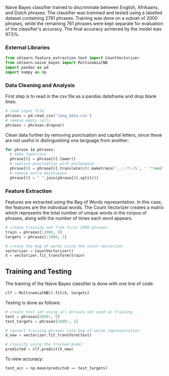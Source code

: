 Naive Bayes classifier trained to discriminate between English, Afrikaans, and Dutch phrases. The classifier was trainined and tested using a labelled dataset containing 2761 phrases. Training was done on a subset of 2000 phrases, while the remaining 761 phrases were kept separate for evaluation of the classifier's accuracy. The final accuracy achieved by the model was 97.5%.

### External Libraries
```python
from sklearn.feature_extraction.text import CountVectorizer
from sklearn.naive_bayes import MultinomialNB
import pandas as pd
import numpy as np
```

### Data Cleaning and Analysis
First step is to read in the csv file as a pandas dataframe and drop blank lines:
```python
# read input file
phrases = pd.read_csv('lang_data.csv')
# remove empty cells
phrases = phrases.dropna()
```

Clean data further by removing punctuation and capital letters, since these are not useful in distinguishing one language from another:
```python
for phrase in phrases:
  # make lowercase
  phrase[0] = phrase[0].lower()
  # replace punctuation with whitespace
  phrase[0] = phrase[0].translate(str.maketrans('.,:;!?-/%', ' '*len('.,:;!?-/%')))
  # remove extra whitespace
  phrase[0] = " ".join(phrase[0].split())
```

### Feature Extraction
Features are extracted using the Bag of Words representation. In this case, the features are the individual words. The Count Vectorizer creates a matrix which represents the total number of unique words in the corpus of phrases, along with the number of times each word appears.

```python
# create training set from first 2000 phrases
train = phrases[:2000, 0]
targets = phrases[:2000, 1]

# create the bag of words using the count vectorizer
vectorizer = CountVectorizer()
X = vectorizer.fit_transform(train)
```

## Training and Testing
The training of the Naive Bayes classifier is done with one line of code:
```python
clf = MultinomialNB().fit(X, targets)
```

Testing is done as follows:
```python
# create test set using all phrases not used in training
test = phrases[2000:, 0]
test_targets = phrases[2000:, 1]

# convert training phrases into bag of words representation
X_new = vectorizer.fit_transform(test)

# classify using the trained model
predicted = clf.predict(X_new)
```

To view accuracy:
```python
test_acc = np.mean(predicted == test_targets)
```
